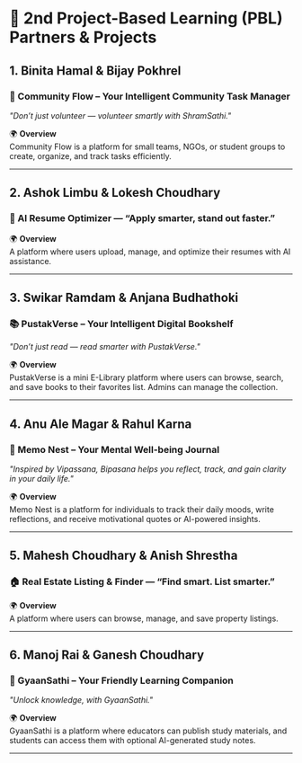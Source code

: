 # 📘 2nd Project-Based Learning (PBL) Partners & Projects

## 1. Binita Hamal & Bijay Pokhrel  
### 📝 Community Flow – Your Intelligent Community Task Manager  
_"Don’t just volunteer — volunteer smartly with ShramSathi."_  

🌍 **Overview**  
Community Flow is a platform for small teams, NGOs, or student groups to create, organize, and track tasks efficiently.  

---

## 2. Ashok Limbu & Lokesh Choudhary  
### 🧾 AI Resume Optimizer — “Apply smarter, stand out faster.”  

🌍 **Overview**  
A platform where users upload, manage, and optimize their resumes with AI assistance.  

---

## 3. Swikar Ramdam & Anjana Budhathoki  
### 📚 PustakVerse – Your Intelligent Digital Bookshelf  
_"Don’t just read — read smarter with PustakVerse."_  

🌍 **Overview**  
PustakVerse is a mini E-Library platform where users can browse, search, and save books to their favorites list. Admins can manage the collection.  

---

## 4. Anu Ale Magar & Rahul Karna  
### 📝 Memo Nest – Your Mental Well-being Journal  
_"Inspired by Vipassana, Bipasana helps you reflect, track, and gain clarity in your daily life."_  

🌍 **Overview**  
Memo Nest is a platform for individuals to track their daily moods, write reflections, and receive motivational quotes or AI-powered insights.  

---

## 5. Mahesh Choudhary & Anish Shrestha  
### 🏠 Real Estate Listing & Finder — “Find smart. List smarter.”  

🌍 **Overview**  
A platform where users can browse, manage, and save property listings.  

---

## 6. Manoj Rai & Ganesh Choudhary  
### 📝 GyaanSathi – Your Friendly Learning Companion  
_"Unlock knowledge, with GyaanSathi."_  

🌍 **Overview**  
GyaanSathi is a platform where educators can publish study materials, and students can access them with optional AI-generated study notes.  

---

